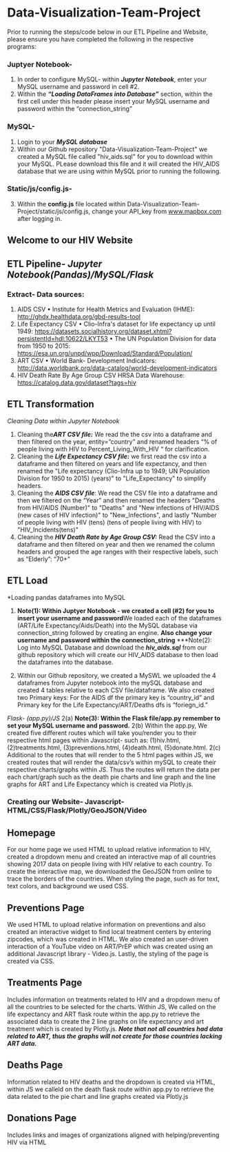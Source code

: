 # Data-Visualization-Team-Project

Prior to running the steps/code below in our ETL Pipeline and Website, please ensure you have completed the following in the respective programs:

### Juptyer Notebook-
1.	In order to configure MySQL- within ***Jupyter Notebook***, enter your MySQL username and password in cell #2.
2.	Within the ***“Loading DataFrames into Database”*** section, within the first cell under this header please insert your MySQL username and password within the “connection_string”

### MySQL-
1.	Login to your ***MySQL database***
2.	Within our Github repository "Data-Visualization-Team-Project" we created a MySQL file called "hiv_aids.sql" for you to download within your MySQL. PLease download this file and it will created the HIV_AIDS database that we are using within MySQL prior to running the following.

### Static/js/config.js-
3.	Within the **config.js** file located within Data-Visualization-Team-Project/static/js/config.js, change your API_key from www.mapbox.com after logging in.

## Welcome to our HIV Website

## ETL Pipeline- *Jupyter Notebook(Pandas)/MySQL/Flask*

### Extract- Data sources:

1.	AIDS CSV
•	Institute for Health Metrics and Evaluation (IHME): http://ghdx.healthdata.org/gbd-results-tool
2.	Life Expectancy CSV
•	Clio-Infra's dataset for life expectancy up until 1949: https://datasets.socialhistory.org/dataset.xhtml?persistentId=hdl:10622/LKYT53 
•	The UN Population Division for data from 1950 to 2015: https://esa.un.org/unpd/wpp/Download/Standard/Population/
3.	ART CSV
•	World Bank- Development Indicators: http://data.worldbank.org/data-catalog/world-development-indicators 
4.	HIV Death Rate By Age Group CSV
 HRSA Data Warehouse: https://catalog.data.gov/dataset?tags=hiv

## ETL Transformation
*Cleaning Data within Jupyter Notebook*
1.  Cleaning the***ART CSV file:*** We read the the csv into a dataframe and then filtered on the year, entity=”country” and renamed headers “% of people living with HIV to Percent_Living_With_HIV “ for clarification. 
2.	Cleaning the ***Life Expectancy CSV file:*** we first read the csv into a dataframe and then filtered on years and life expectancy, and then renamed the "Life expectancy (Clio-Infra up to 1949; UN Population Division for 1950 to 2015) (years)" to "Life_Expectancy" to simplify headers.
3.	Cleaning the ***AIDS CSV file***: We read the CSV file into a dataframe and then we filtered on the “Year” and then renamed the headers "Deaths from HIV/AIDS (Number)" to  "Deaths" and "New infections of HIV/AIDS (new cases of HIV infection)" to "New_Infections", and lastly "Number of people living with HIV (tens) (tens of people living with HIV) to "HIV_Incidents(tens)"
4.	Cleaning the ***HIV Death Rate by Age Group CSV:*** Read the CSV into a dataframe and then filtered on year and then we renamed the column headers and grouped the age ranges with their respective labels, such as “Elderly”: “70+"

## ETL Load
*Loading pandas dataframes into MySQL
1. **Note(1): Within Juptyer Notebook - we created a cell (#2) for you to insert your username and password**We loaded each of the dataframes (ART/Life Expectancy/Aids/Death) into the MySQL database via connection_string followed by creating an engine. **Also change your username and password within the connection_string**
***Note(2): Log into MySQL Database and download the ***hiv_aids.sql*** from our github repository which will create our HIV_AIDS database to then load the dataframes into the database.

2. Within our Github repository, we created a MySWL we uploaded the 4 dataframes from Jupyter notebook into the mySQL database and created 4 tables relative to each CSV file/dataframe. We also created two Primary keys: For the AIDS df the primary key is  “country_id” and Primary key for the Life Expectancy/ART/Deaths dfs is “foriegn_id.”

*Flask- (app.py)/JS*
2(a) **Note(3): Within the Flask file/app.py remember to set your MySQL username and password.**
2(b) 	Within the app.py, We created five different routes which will take you/render you to their respective html pages within Javascript- such as: (1)hiv.html, (2)treatments.html, (3)preventions.html, (4)death.html, (5)donate.html. 
2(c)	Additional to the routes that will render to the 5 html pages within JS, we created routes that will render the data/csv’s within mySQL to create their respective charts/graphs within JS. Thus the routes will return the data per each chart/graph such as the death pie charts and line graph and the line graphs for ART and Life Expectancy which is created via Plotly.js. 

### Creating our Website- Javascript- HTML/CSS/Flask/Plotly/GeoJSON/Video

## Homepage 
For our home page we used HTML to upload relative information to HIV, created a dropdown menu and created an interactive map of all countries showing 2017 data on people living with HIV relative to each country. To create the interactive map, we downloaded the GeoJSON from online to trace the borders of the countries. When styling the page, such as for text, text colors, and background we used CSS.
## Preventions Page
We used HTML to upload relative information on preventions and also created an interactive widget to find local treatment centers by entering zipcodes, which was created in HTML. We also created an user-driven interaction of a YouTube video on ART/PrEP which was created using an additional Javascript library - Video.js. Lastly, the styling of the page is created via CSS. 
## Treatments Page
Includes information on treatments related to HIV and a dropdown menu of all the countries to be selected for the charts.  Within JS, We called on the life expectancy and ART flask route within the app.py to retrieve the associated data to create the 2 line graphs on life expectancy and art treatment which is created by Plotly.js. ***Note that not all countries had data related to ART, thus the graphs will not create for those countries lacking ART data.***
## Deaths Page
Information related to HIV deaths and the dropdown is created via HTML, within JS we calleld on the death flask route within app.py to retrieve the data related to the pie chart and line graphs created via Plotly.js
## Donations Page
Includes links and images of organizations aligned with helping/preventing HIV via HTML 










